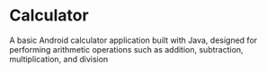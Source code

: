# Calculator
A basic Android calculator application built with Java, designed for performing arithmetic operations such as addition, subtraction, multiplication, and division
